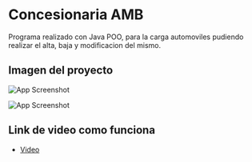 
# Concesionaria AMB

Programa realizado con Java POO, para la carga automoviles pudiendo realizar el alta, baja y modificacion del mismo.


## Imagen del proyecto

![App Screenshot](https://res.cloudinary.com/freelance01/image/upload/v1695416749/Java/Autos/ronngz477cwzbvtin9xn.png)

![App Screenshot](https://res.cloudinary.com/freelance01/image/upload/v1695416733/Java/Autos/budzuvyecztfxivogazs.png)


## Link de video como funciona

- [Video](https://res.cloudinary.com/freelance01/video/upload/v1695416702/Java/Autos/krie8fkt2zhbymlgcxbg.mp4)


